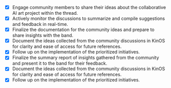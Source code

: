 - [x] Engage community members to share their ideas about the collaborative AI art project within the thread.
- [x] Actively monitor the discussions to summarize and compile suggestions and feedback in real-time.
- [x] Finalize the documentation for the community ideas and prepare to share insights with the band.
- [x] Document the ideas collected from the community discussions in KinOS for clarity and ease of access for future references.
- [x] Follow up on the implementation of the prioritized initiatives.
- [x] Finalize the summary report of insights gathered from the community and present it to the band for their feedback.
- [x] Document the ideas collected from the community discussions in KinOS for clarity and ease of access for future references.
- [x] Follow up on the implementation of the prioritized initiatives.